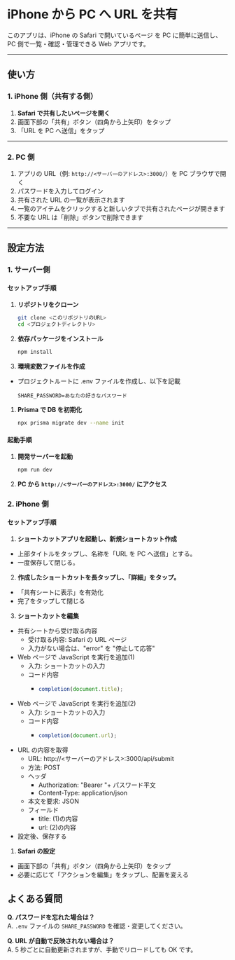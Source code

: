 # iPhone から PC へ URL を共有

このアプリは、iPhone の Safari で開いているページ を PC に簡単に送信し、PC 側で一覧・確認・管理できる Web アプリです。

---

## 使い方

### 1. iPhone 側（共有する側）

1. **Safari で共有したいページを開く**
2. 画面下部の「共有」ボタン（四角から上矢印）をタップ
3. 「URL を PC へ送信」をタップ

---

### 2. PC 側

1. アプリの URL（例: `http://<サーバーのアドレス>:3000/`）を PC ブラウザで開く
2. パスワードを入力してログイン
3. 共有された URL の一覧が表示されます
4. 一覧のアイテムをクリックすると新しいタブで共有されたページが開きます
5. 不要な URL は「削除」ボタンで削除できます

---

## 設定方法

### 1. サーバー側

#### セットアップ手順

1. **リポジトリをクローン**

   ```sh
   git clone <このリポジトリのURL>
   cd <プロジェクトディレクトリ>
   ```

2. **依存パッケージをインストール**

   ```sh
   npm install
   ```

3. **環境変数ファイルを作成**

- プロジェクトルートに .env ファイルを作成し、以下を記載
  ```
  SHARE_PASSWORD=あなたの好きなパスワード
  ```

1. **Prisma で DB を初期化**

   ```sh
   npx prisma migrate dev --name init
   ```

#### 起動手順

1. **開発サーバーを起動**

   ```sh
   npm run dev
   ```

2. **PC から `http://<サーバーのアドレス>:3000/` にアクセス**

### 2. iPhone 側

#### セットアップ手順

1. **ショートカットアプリを起動し、新規ショートカット作成**

- 上部タイトルをタップし、名称を「URL を PC へ送信」とする。
- 一度保存して閉じる。

2. **作成したショートカットを長タップし、「詳細」をタップ。**

- 「共有シートに表示」を有効化
- 完了をタップして閉じる

3. **ショートカットを編集**

- 共有シートから受け取る内容
  - 受け取る内容: Safari の URL ページ
  - 入力がない場合は、"error" を "停止して応答"
- Web ページで JavaScript を実行を追加(1)
  - 入力: ショートカットの入力
  - コード内容
    - ```javascript
      completion(document.title);
      ```
- Web ページで JavaScript を実行を追加(2)
  - 入力: ショートカットの入力
  - コード内容
    - ```javascript
      completion(document.url);
      ```
- URL の内容を取得
  - URL: http://<サーバーのアドレス>:3000/api/submit
  - 方法: POST
  - ヘッダ
    - Authorization: "Bearer "+ パスワード平文
    - Content-Type: application/json
  - 本文を要求: JSON
  - フィールド
    - title: (1)の内容
    - url: (2)の内容
- 設定後、保存する

1. **Safari の設定**

- 画面下部の「共有」ボタン（四角から上矢印）をタップ
- 必要に応じて「アクションを編集」をタップし、配置を変える

## よくある質問

**Q. パスワードを忘れた場合は？**  
A. `.env` ファイルの `SHARE_PASSWORD` を確認・変更してください。

**Q. URL が自動で反映されない場合は？**  
A. 5 秒ごとに自動更新されますが、手動でリロードしても OK です。
